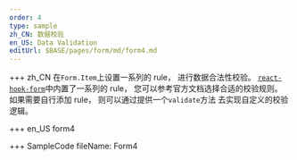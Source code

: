 ```yaml
---
order: 4
type: sample
zh_CN: 数据校验
en_US: Data Validation
editUrl: $BASE/pages/form/md/form4.md
---
```


+++ zh_CN
在<Code>Form.Item</Code>上设置一系列的 rule， 进行数据合法性校验。
<Code>[react-hook-form](https://react-hook-form.com/api/useform/register)</Code>中内置了一系列的 rule， 您可以参考官方文档选择合适的校验规则。
如果需要自行添加 rule， 则可以通过提供一个<Code>validate</Code>方法
去实现自定义的校验逻辑。

+++ en_US
form4

+++ SampleCode
fileName: Form4
